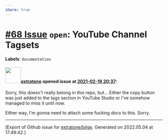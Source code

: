 ```yaml
---
share: true
---
```

# [\#68 Issue](https://github.com/extratone/bilge/issues/68) `open`: YouTube Channel Tagsets
**Labels**: `documentation`


#### <img src="https://avatars.githubusercontent.com/u/43663476?u=5047287ff0b8c3ce7f7e5858d204c9b3e57d8e44&v=4" width="50">[extratone](https://github.com/extratone) opened issue at [2021-02-19 20:37](https://github.com/extratone/bilge/issues/68):

Sorry, this doesn't really belong in this repo, but... Either the copy button was just added to the tags section in YouTube Studio or I've somehow managed to miss it until now.

Either way, I'm gonna need to attach some fucking _docs_ to this. Sorry.





-------------------------------------------------------------------------------



[Export of Github issue for [extratone/bilge](https://github.com/extratone/bilge). Generated on 2022.05.04 at 17:49:42.]
